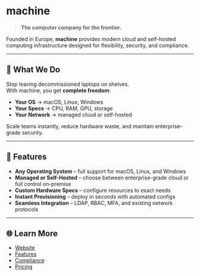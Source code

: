 # machine

> **The computer company for the frontier.**

Founded in Europe, **machine** provides modern cloud and self-hosted computing infrastructure designed for flexibility, security, and compliance.

---

## 🚀 What We Do
Stop leaving decommissioned laptops on shelves.  
With machine, you get **complete freedom**:

- **Your OS** → macOS, Linux, Windows  
- **Your Specs** → CPU, RAM, GPU, storage  
- **Your Network** → managed cloud or self-hosted  

Scale teams instantly, reduce hardware waste, and maintain enterprise-grade security.

---

## 🔑 Features
- **Any Operating System** – full support for macOS, Linux, and Windows  
- **Managed or Self-Hosted** – choose between enterprise-grade cloud or full control on-premise  
- **Custom Hardware Specs** – configure resources to exact needs  
- **Instant Provisioning** – deploy in seconds with automated configs  
- **Seamless Integration** – LDAP, RBAC, MFA, and existing network protocols  

---

## 🌐 Learn More
- [Website](https://machine.bxrne.com)  
- [Features](https://machine.bxrne.com#features)  
- [Compliance](https://machine.bxrne.com#compliance)  
- [Pricing](https://machine.bxrne.com#pricing)  

